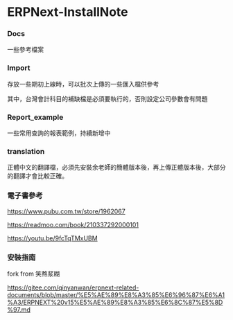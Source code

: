 # ERPNext-InstallNote
### Docs
一些參考檔案

### Import
存放一些期初上線時，可以批次上傳的一些匯入檔供參考

其中，台灣會計科目的補缺檔是必須要執行的，否則設定公司參數會有問題

### Report_example
一些常用查詢的報表範例，持續新增中

### translation
正體中文的翻譯檔，必須先安裝余老師的簡體版本後，再上傳正體版本後，大部分的翻譯才會比較正確。

### 電子書參考
https://www.pubu.com.tw/store/1962067

https://readmoo.com/book/210337292000101

https://youtu.be/9fcTqTMxUBM

### 安裝指南
fork from 笑熬浆糊

https://gitee.com/qinyanwan/erpnext-related-documents/blob/master/%E5%AE%89%E8%A3%85%E6%96%87%E6%A1%A3/ERPNEXT%20v15%E5%AE%89%E8%A3%85%E6%8C%87%E5%8D%97.md
